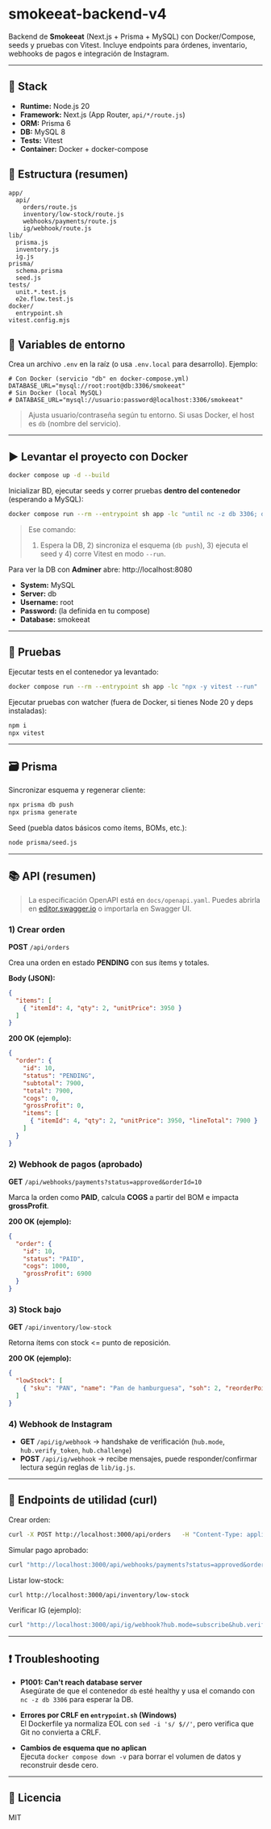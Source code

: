 # smokeeat-backend-v4

Backend de **Smokeeat** (Next.js + Prisma + MySQL) con Docker/Compose, seeds y pruebas con Vitest.
Incluye endpoints para órdenes, inventario, webhooks de pagos e integración de Instagram.

---

## 🚀 Stack
- **Runtime:** Node.js 20
- **Framework:** Next.js (App Router, `api/*/route.js`)
- **ORM:** Prisma 6
- **DB:** MySQL 8
- **Tests:** Vitest
- **Container:** Docker + docker-compose

## 📁 Estructura (resumen)
```
app/
  api/
    orders/route.js
    inventory/low-stock/route.js
    webhooks/payments/route.js
    ig/webhook/route.js
lib/
  prisma.js
  inventory.js
  ig.js
prisma/
  schema.prisma
  seed.js
tests/
  unit.*.test.js
  e2e.flow.test.js
docker/
  entrypoint.sh
vitest.config.mjs
```

## 🧩 Variables de entorno
Crea un archivo `.env` en la raíz (o usa `.env.local` para desarrollo). Ejemplo:

```
# Con Docker (servicio "db" en docker-compose.yml)
DATABASE_URL="mysql://root:root@db:3306/smokeeat"
# Sin Docker (local MySQL)
# DATABASE_URL="mysql://usuario:password@localhost:3306/smokeeat"
```

> Ajusta usuario/contraseña según tu entorno. Si usas Docker, el host es `db` (nombre del servicio).

---

## ▶️ Levantar el proyecto con Docker

```bash
docker compose up -d --build
```

Inicializar BD, ejecutar seeds y correr pruebas **dentro del contenedor** (esperando a MySQL):

```bash
docker compose run --rm --entrypoint sh app -lc "until nc -z db 3306; do echo '⌛ esperando db...'; sleep 1; done; prisma db push --accept-data-loss && node prisma/seed.js && npx -y vitest --run"
```

> Ese comando:
> 1) Espera la DB, 2) sincroniza el esquema (`db push`), 3) ejecuta el seed y 4) corre Vitest en modo `--run`.

Para ver la DB con **Adminer** abre: http://localhost:8080  
- **System:** MySQL  
- **Server:** db  
- **Username:** root  
- **Password:** (la definida en tu compose)  
- **Database:** smokeeat  

---

## 🧪 Pruebas
Ejecutar tests en el contenedor ya levantado:

```bash
docker compose run --rm --entrypoint sh app -lc "npx -y vitest --run"
```

Ejecutar pruebas con watcher (fuera de Docker, si tienes Node 20 y deps instaladas):
```bash
npm i
npx vitest
```

---

## 🗃️ Prisma
Sincronizar esquema y regenerar cliente:
```bash
npx prisma db push
npx prisma generate
```

Seed (puebla datos básicos como ítems, BOMs, etc.):
```bash
node prisma/seed.js
```

---

## 📚 API (resumen)

> La especificación OpenAPI está en `docs/openapi.yaml`. Puedes abrirla en [editor.swagger.io](https://editor.swagger.io/) o importarla en Swagger UI.

### 1) Crear orden
**POST** `/api/orders`

Crea una orden en estado **PENDING** con sus ítems y totales.

**Body (JSON):**
```json
{
  "items": [
    { "itemId": 4, "qty": 2, "unitPrice": 3950 }
  ]
}
```

**200 OK (ejemplo):**
```json
{
  "order": {
    "id": 10,
    "status": "PENDING",
    "subtotal": 7900,
    "total": 7900,
    "cogs": 0,
    "grossProfit": 0,
    "items": [
      { "itemId": 4, "qty": 2, "unitPrice": 3950, "lineTotal": 7900 }
    ]
  }
}
```

### 2) Webhook de pagos (aprobado)
**GET** `/api/webhooks/payments?status=approved&orderId=10`

Marca la orden como **PAID**, calcula **COGS** a partir del BOM e impacta **grossProfit**.

**200 OK (ejemplo):**
```json
{
  "order": {
    "id": 10,
    "status": "PAID",
    "cogs": 1000,
    "grossProfit": 6900
  }
}
```

### 3) Stock bajo
**GET** `/api/inventory/low-stock`

Retorna ítems con stock <= punto de reposición.

**200 OK (ejemplo):**
```json
{
  "lowStock": [
    { "sku": "PAN", "name": "Pan de hamburguesa", "soh": 2, "reorderPoint": 5 }
  ]
}
```

### 4) Webhook de Instagram
- **GET** `/api/ig/webhook` → handshake de verificación (`hub.mode`, `hub.verify_token`, `hub.challenge`)
- **POST** `/api/ig/webhook` → recibe mensajes, puede responder/confirmar lectura según reglas de `lib/ig.js`.

---

## 🧰 Endpoints de utilidad (curl)

Crear orden:
```bash
curl -X POST http://localhost:3000/api/orders   -H "Content-Type: application/json"   -d '{"items":[{"itemId":4,"qty":2,"unitPrice":3950}]}'
```

Simular pago aprobado:
```bash
curl "http://localhost:3000/api/webhooks/payments?status=approved&orderId=10"
```

Listar low-stock:
```bash
curl http://localhost:3000/api/inventory/low-stock
```

Verificar IG (ejemplo):
```bash
curl "http://localhost:3000/api/ig/webhook?hub.mode=subscribe&hub.verify_token=TEST&hub.challenge=1234"
```

---

## ❗ Troubleshooting

- **P1001: Can't reach database server**  
  Asegúrate de que el contenedor `db` esté healthy y usa el comando con `nc -z db 3306` para esperar la DB.

- **Errores por CRLF en `entrypoint.sh` (Windows)**  
  El Dockerfile ya normaliza EOL con `sed -i 's/
$//'`, pero verifica que Git no convierta a CRLF.

- **Cambios de esquema que no aplican**  
  Ejecuta `docker compose down -v` para borrar el volumen de datos y reconstruir desde cero.

---

## 📄 Licencia
MIT
